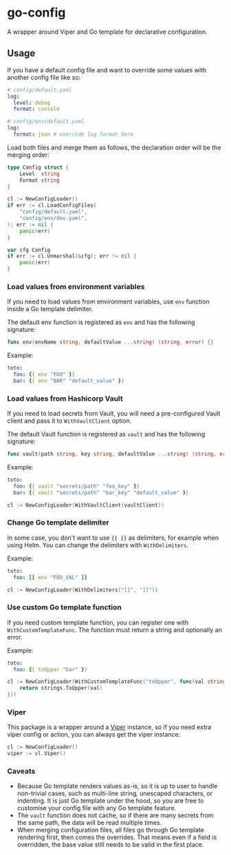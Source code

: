 # go-config

A wrapper around Viper and Go template for declarative configuration. 

## Usage

If you have a default config file and want to override some values with another config file like so:

```yaml
# config/default.yaml
log:
  level: debug
  format: console
```

```yaml
# config/env/default.yaml
log:
  format: json # override log format here
```

Load both files and merge them as follows, the declaration order will be the merging order:

```go
type Config struct {
	Level  string
	Format string
}

cl := NewConfigLoader()
if err := cl.LoadConfigFiles(
	"config/default.yaml", 
	"config/env/dev.yaml",
); err := nil {
	panic(err)
}

var cfg Config
if err := cl.Unmarshal(&cfg); err != nil {
	panic(err)
}
```

### Load values from environment variables

If you need to load values from environment variables, use `env` function inside a Go template delimiter.

The default env function is registered as `env` and has the following signature:

```go
func env(envName string, defaultValue ...string) (string, error) {}
```

Example:

```yaml
toto:
  foo: {{ env "FOO" }}
  bar: {{ env "BAR" "default_value" }}
```

### Load values from Hashicorp Vault

If you need to load secrets from Vault, you will need a pre-configured Vault client and
pass it to `WithVaultClient` option.

The default Vault function is registered as `vault` and has the following signature:

```go
func vault(path string, key string, defaultValue ...string) (string, error) {}
```

Example:

```yaml
toto:
  foo: {{ vault "secrets/path" "foo_key" }}
  bar: {{ vault "secrets/path" "bar_key" "default_value" }}
```

```go
cl := NewConfigLoader(WithVaultClient(vaultClient))
```

### Change Go template delimiter

In some case, you don't want to use `{{ }}` as delimiters, for example when using Helm. You can change
the delimiters with `WithDelimiters`.

Example:

```yaml
toto:
  foo: [[ env "FOO_VAL" ]]
```

```go
cl := NewConfigLoader(WithDelimiters("[[", "]]"))
```

### Use custom Go template function

If you need custom template function, you can register one with `WithCustomTemplateFunc`. The function
must return a string and optionally an error.

Example:

```yaml
toto:
  foo: {{ toUpper "bar" }}
```

```go
cl := NewConfigLoader(WithCustomTemplateFunc("toUpper", func(val string) string {
	return strings.ToUpper(val)
}))
```

### Viper

This package is a wrapper around a [Viper](https://github.com/spf13/viper) instance, so if you need extra viper config
or action, you can always get the viper instance:

```go
cl := NewConfigLoader()
viper := cl.Viper()
```

### Caveats

- Because Go template renders values as-is, so it is up to user to handle non-trivial cases, such as multi-line string,
  unescaped characters, or indenting. It is just Go template under the hood, so you are free to customise your config
  file with any Go template feature.
- The `vault` function does not cache, so if there are many secrets from the same path, the data will be read multiple
  times.
- When merging configuration files, all files go through Go template rendering first, then comes the overrides. That 
  means even if a field is overridden, the base value still needs to be valid in the first place.
